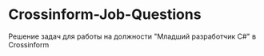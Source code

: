 # Crossinform-Job-Questions
Решение задач для работы на должности "Младший разработчик C#" в Crossinform
